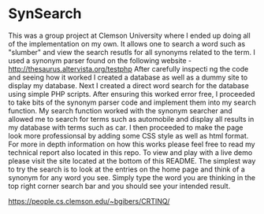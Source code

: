 # SynSearch

This was a group project at Clemson University where I ended up doing all of the implementation on my own. It allows one to search a word such as "slumber" and view the search resutls for all synonyms related to the term. I used a synonym parser found on the following website - 
http://thesaurus.altervista.org/testphp
After carefully inspecti
ng the code and seeing how it worked I created a database as well as a dummy site to display my database.  Next I created a direct word search for the database using simple PHP scripts.  After ensuring this worked error free, I proceeded to take bits of the synonym parser code and implement them into my search function. My search function worked with the synonym searcher and allowed me to search for terms such as automobile and display all results in my database with terms such as car. I then proceeded to make the page look more professionsal by adding some CSS style as well as html format. For more in depth information on how this works please feel free to read my technical report also located in this repo.  To view and play with a live demo please visit the site located at the bottom of this README.  The simplest way to try the search is to look at the entries on the home page and think of a synonym for any word you see. Simply type the word you are thinking in the top right corner search bar and you should see your intended result.



https://people.cs.clemson.edu/~bgibers/CRTINQ/

